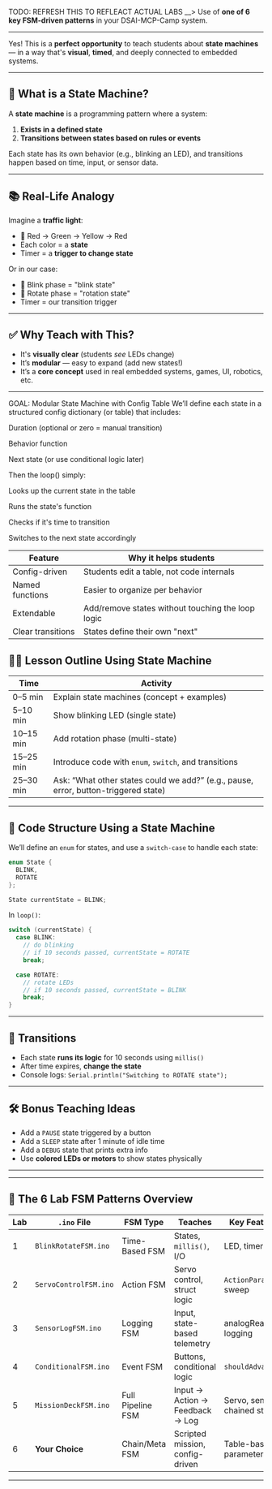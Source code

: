 TODO: REFRESH THIS TO REFLEACT ACTUAL LABS __> Use of **one of 6 key FSM-driven patterns** in your DSAI-MCP-Camp system.

---

Yes! This is a **perfect opportunity** to teach students about **state machines** — in a way that's **visual**, **timed**, and deeply connected to embedded systems.

---

## 🧠 What is a State Machine?

A **state machine** is a programming pattern where a system:

1. **Exists in a defined state**
2. **Transitions between states based on rules or events**

Each state has its own behavior (e.g., blinking an LED), and transitions happen based on time, input, or sensor data.

---

## 📚 Real-Life Analogy

Imagine a **traffic light**:

* 🚦 Red → Green → Yellow → Red
* Each color = a **state**
* Timer = a **trigger to change state**

Or in our case:

* 🔴 Blink phase = "blink state"
* 🔁 Rotate phase = "rotation state"
* Timer = our transition trigger

---

## ✅ Why Teach with This?

* It's **visually clear** (students *see* LEDs change)
* It’s **modular** — easy to expand (add new states!)
* It’s a **core concept** used in real embedded systems, games, UI, robotics, etc.

---

GOAL: Modular State Machine with Config Table
We’ll define each state in a structured config dictionary (or table) that includes:

Duration (optional or zero = manual transition)

Behavior function

Next state (or use conditional logic later)

Then the loop() simply:

Looks up the current state in the table

Runs the state's function

Checks if it's time to transition

Switches to the next state accordingly

| Feature           | Why it helps students                             |
| ----------------- | ------------------------------------------------- |
| Config-driven     | Students edit a table, not code internals         |
| Named functions   | Easier to organize per behavior                   |
| Extendable        | Add/remove states without touching the loop logic |
| Clear transitions | States define their own "next"                    |





## 👨‍🏫 Lesson Outline Using State Machine

| Time      | Activity                                                                            |
| --------- | ----------------------------------------------------------------------------------- |
| 0–5 min   | Explain state machines (concept + examples)                                         |
| 5–10 min  | Show blinking LED (single state)                                                    |
| 10–15 min | Add rotation phase (multi-state)                                                    |
| 15–25 min | Introduce code with `enum`, `switch`, and transitions                               |
| 25–30 min | Ask: “What other states could we add?” (e.g., pause, error, button-triggered state) |

---

## 🔧 Code Structure Using a State Machine

We’ll define an `enum` for states, and use a `switch-case` to handle each state:

```cpp
enum State {
  BLINK,
  ROTATE
};

State currentState = BLINK;
```

In `loop()`:

```cpp
switch (currentState) {
  case BLINK:
    // do blinking
    // if 10 seconds passed, currentState = ROTATE
    break;

  case ROTATE:
    // rotate LEDs
    // if 10 seconds passed, currentState = BLINK
    break;
}
```

---

## 🔁 Transitions

* Each state **runs its logic** for 10 seconds using `millis()`
* After time expires, **change the state**
* Console logs: `Serial.println("Switching to ROTATE state");`

---

## 🛠 Bonus Teaching Ideas

* Add a `PAUSE` state triggered by a button
* Add a `SLEEP` state after 1 minute of idle time
* Add a `DEBUG` state that prints extra info
* Use **colored LEDs or motors** to show states physically

---




---

## 🎯 The 6 Lab FSM Patterns Overview

| Lab | `.ino` File           | FSM Type          | Teaches                         | Key Features                  |
| --- | --------------------- | ----------------- | ------------------------------- | ----------------------------- |
| 1   | `BlinkRotateFSM.ino`  | Time-Based FSM    | States, `millis()`, I/O         | LED, timers                   |
| 2   | `ServoControlFSM.ino` | Action FSM        | Servo control, struct logic     | `ActionParams`, sweep         |
| 3   | `SensorLogFSM.ino`    | Logging FSM       | Input, state-based telemetry    | analogRead, logging           |
| 4   | `ConditionalFSM.ino`  | Event FSM         | Buttons, conditional logic      | `shouldAdvance()`             |
| 5   | `MissionDeckFSM.ino`  | Full Pipeline FSM | Input → Action → Feedback → Log | Servo, sensor, chained states |
| 6   | **Your Choice**       | Chain/Meta FSM    | Scripted mission, config-driven | Table-based, parameterized    |

---

